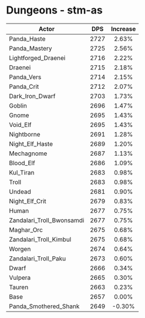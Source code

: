 # Dungeons - stm-as
| Actor | DPS | Increase |
|---|:---:|:---:|
|Panda_Haste|2727|2.63%|
|Panda_Mastery|2725|2.56%|
|Lightforged_Draenei|2716|2.22%|
|Draenei|2715|2.18%|
|Panda_Vers|2714|2.15%|
|Panda_Crit|2712|2.07%|
|Dark_Iron_Dwarf|2703|1.73%|
|Goblin|2696|1.47%|
|Gnome|2695|1.43%|
|Void_Elf|2695|1.43%|
|Nightborne|2691|1.28%|
|Night_Elf_Haste|2689|1.20%|
|Mechagnome|2687|1.13%|
|Blood_Elf|2686|1.09%|
|Kul_Tiran|2683|0.98%|
|Troll|2683|0.98%|
|Undead|2681|0.90%|
|Night_Elf_Crit|2679|0.83%|
|Human|2677|0.75%|
|Zandalari_Troll_Bwonsamdi|2677|0.75%|
|Maghar_Orc|2675|0.68%|
|Zandalari_Troll_Kimbul|2675|0.68%|
|Worgen|2674|0.64%|
|Zandalari_Troll_Paku|2673|0.60%|
|Dwarf|2666|0.34%|
|Vulpera|2665|0.30%|
|Tauren|2663|0.23%|
|Base|2657|0.00%|
|Panda_Smothered_Shank|2649|-0.30%|

